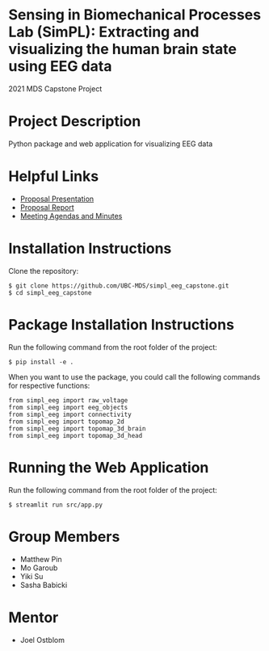 # Sensing in Biomechanical Processes Lab (SimPL): Extracting and visualizing the human brain state using EEG data 
2021 MDS Capstone Project

# Project Description
Python package and web application for visualizing EEG data

# Helpful Links
- [Proposal Presentation](https://github.com/UBC-MDS/simpl_eeg_capstone/blob/main/reports/Capstone_Proposal_Presentation.pdf)
- [Proposal Report](https://github.com/UBC-MDS/simpl_eeg_capstone/blob/main/reports/Proposal.pdf)
- [Meeting Agendas and Minutes](https://ubc-mds.github.io/simpl_eeg_capstone/)

# Installation Instructions
Clone the repository:
```
$ git clone https://github.com/UBC-MDS/simpl_eeg_capstone.git
$ cd simpl_eeg_capstone

```

# Package Installation Instructions
Run the following command from the root folder of the project:
```
$ pip install -e .

```

When you want to use the package,  you could call the following commands for respective functions:
```
from simpl_eeg import raw_voltage
from simpl_eeg import eeg_objects
from simpl_eeg import connectivity
from simpl_eeg import topomap_2d
from simpl_eeg import topomap_3d_brain
from simpl_eeg import topomap_3d_head

```


# Running the Web Application
Run the following command from the root folder of the project: 
```
$ streamlit run src/app.py
```

# Group Members
- Matthew Pin
- Mo Garoub
- Yiki Su
- Sasha Babicki

# Mentor
- Joel Ostblom
